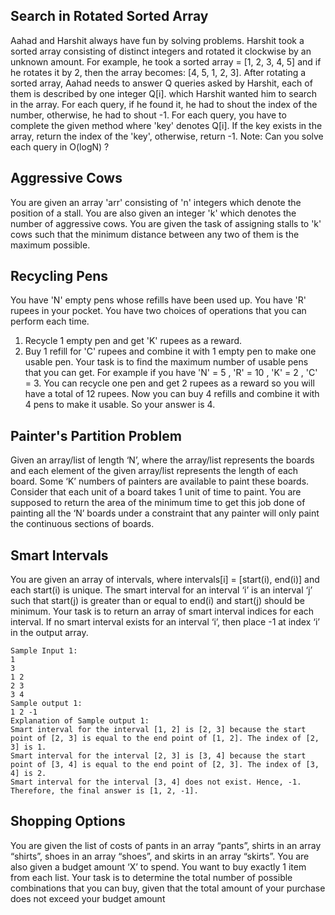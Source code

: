 ## Search in Rotated Sorted Array
Aahad and Harshit always have fun by solving problems. Harshit took a sorted array consisting of distinct integers and rotated it clockwise by an unknown amount. For example, he took a sorted array = [1, 2, 3, 4, 5] and if he rotates it by 2, then the array becomes: [4, 5, 1, 2, 3].
After rotating a sorted array, Aahad needs to answer Q queries asked by Harshit, each of them is described by one integer Q[i]. which Harshit wanted him to search in the array. For each query, if he found it, he had to shout the index of the number, otherwise, he had to shout -1.
For each query, you have to complete the given method where 'key' denotes Q[i]. If the key exists in the array, return the index of the 'key', otherwise, return -1.
Note:
Can you solve each query in O(logN) ?

## Aggressive Cows
You are given an array 'arr' consisting of 'n' integers which denote the position of a stall.
You are also given an integer 'k' which denotes the number of aggressive cows.
You are given the task of assigning stalls to 'k' cows such that the minimum distance between any two of them is the maximum possible.

## Recycling Pens
You have 'N' empty pens whose refills have been used up. You have 'R' rupees in your pocket. You have two choices of operations that you can perform each time.
1) Recycle 1 empty pen and get 'K' rupees as a reward.
2) Buy 1 refill for 'C' rupees and combine it with 1 empty pen to make one usable pen.
Your task is to find the maximum number of usable pens that you can get.
For example if you have 'N' = 5 , 'R' = 10 , 'K' = 2 , 'C' = 3. You can recycle one pen and get 2 rupees as a reward so you will have a total of 12 rupees. Now you can buy 4 refills and combine it with 4 pens to make it usable. So your answer is 4.

## Painter's Partition Problem
Given an array/list of length ‘N’, where the array/list represents the boards and each element of the given array/list represents the length of each board. Some ‘K’ numbers of painters are available to paint these boards. Consider that each unit of a board takes 1 unit of time to paint.
You are supposed to return the area of the minimum time to get this job done of painting all the ‘N’ boards under a constraint that any painter will only paint the continuous sections of boards.

## Smart Intervals
You are given an array of intervals, where intervals[i] = [start(i), end(i)] and each start(i) is unique.
The smart interval for an interval ‘i’ is an interval ‘j’ such that start(j) is greater than or equal to end(i) and start(j) should be minimum.
Your task is to return an array of smart interval indices for each interval. If no smart interval exists for an interval ‘i’, then place -1 at index ‘i’ in the output array.
```
Sample Input 1:
1
3
1 2
2 3
3 4
Sample output 1:
1 2 -1
Explanation of Sample output 1:
Smart interval for the interval [1, 2] is [2, 3] because the start point of [2, 3] is equal to the end point of [1, 2]. The index of [2, 3] is 1.
Smart interval for the interval [2, 3] is [3, 4] because the start point of [3, 4] is equal to the end point of [2, 3]. The index of [3, 4] is 2.
Smart interval for the interval [3, 4] does not exist. Hence, -1.
Therefore, the final answer is [1, 2, -1]. 
```

## Shopping Options
You are given the list of costs of pants in an array “pants”, shirts in an array “shirts”, shoes in an array “shoes”, and skirts in an array “skirts”. You are also given a budget amount ‘X’ to spend. You want to buy exactly 1 item from each list. Your task is to determine the total number of possible combinations that you can buy, given that the total amount of your purchase does not exceed your budget amount
